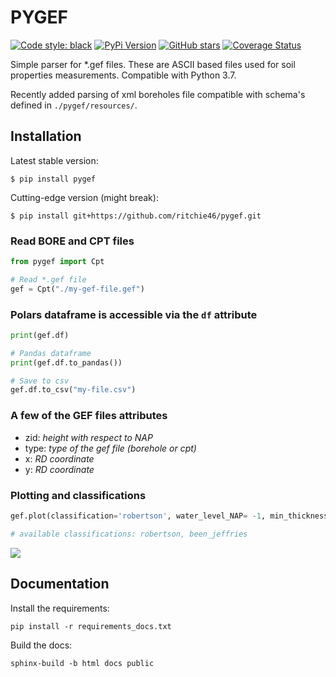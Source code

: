 # PYGEF

[![Code style: black](https://img.shields.io/badge/code%20style-black-000000.svg)](https://github.com/ambv/black)
[![PyPi Version](https://img.shields.io/pypi/v/pygef.svg)](https://pypi.org/project/pygef)
[![GitHub stars](https://img.shields.io/github/stars/ritchie46/pygef.svg?logo=github&label=Stars&logoColor=white)](https://github.com/ritchie46/pygef)
[![Coverage Status](https://coveralls.io/repos/github/ritchie46/pygef/badge.svg?branch=master)](https://coveralls.io/github/ritchie46/pygef?branch=code-coverage)

Simple parser for \*.gef files. These are ASCII based files used for soil properties measurements.
Compatible with Python 3.7.

Recently added parsing of xml boreholes file compatible with schema's defined in `./pygef/resources/`. 

## Installation

Latest stable version:

`$ pip install pygef`

Cutting-edge version (might break):

`$ pip install git+https://github.com/ritchie46/pygef.git`

### Read BORE and CPT files

```python
from pygef import Cpt

# Read *.gef file
gef = Cpt("./my-gef-file.gef")
```

### Polars dataframe is accessible via the `df` attribute

```python
print(gef.df)

# Pandas dataframe
print(gef.df.to_pandas())

# Save to csv
gef.df.to_csv("my-file.csv")
```

### A few of the GEF files attributes

- zid: _height with respect to NAP_
- type: _type of the gef file (borehole or cpt)_
- x: _RD coordinate_
- y: _RD coordinate_

### Plotting and classifications

```python
gef.plot(classification='robertson', water_level_NAP= -1, min_thickness= 0.2, show=True)

# available classifications: robertson, been_jeffries
```

![](img/gef_classified_grouped.png)

## Documentation

Install the requirements:

`pip install -r requirements_docs.txt`

Build the docs:

`sphinx-build -b html docs public`
